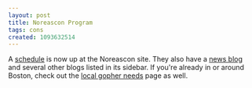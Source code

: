 ```yaml
---
layout: post
title: Noreascon Program
tags: cons
created: 1093632514
---
```

 A [schedule](http://noreascon.com/schedule/) is now up at the Noreascon site.  They also have a [news blog](http://noreascon4.blogs.com/news/) and several other blogs listed in its sidebar.  If you're already in or around Boston, check out the [local gopher needs](http://noreascon.com/volunteers/local-gophers.html) page as well.
